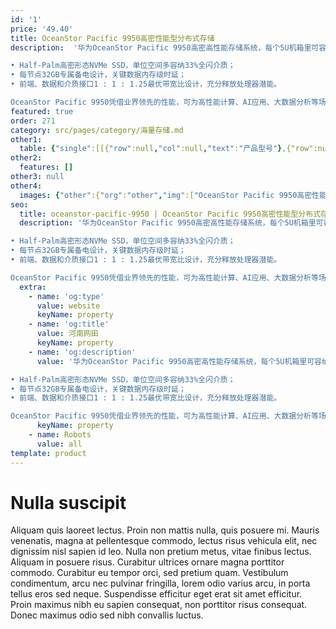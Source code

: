 ```yaml
---
id: '1'
price: '49.40'
title: OceanStor Pacific 9950高密性能型分布式存储
description:  '华为OceanStor Pacific 9950高密高性能存储系统，每个5U机箱里可容纳8个存储节点，采用全NVMe SSD主存，结合全PCIe 4.0设计，每机箱可提供128TB至614.4TB裸容量，以及高达160GB/s带宽、200万IOPS领先性能，相较业界其他同类产品每U性能密度高30%。关键特点：

• Half-Palm高密形态NVMe SSD，单位空间多容纳33%全闪介质；
• 每节点32GB专属备电设计，关键数据内存级时延；
• 前端、数据和介质接口1 : 1 : 1.25最优带宽比设计，充分释放处理器潜能。

OceanStor Pacific 9950凭借业界领先的性能，可为高性能计算、AI应用、大数据分析等场景提供高效数据访问服务。'
featured: true
order: 271
category: src/pages/category/海量存储.md
other1: 
  table: {"single":[[{"row":null,"col":null,"text":"产品型号"},{"row":null,"col":null,"text":"OceanStor Pacific 9950"}],[{"row":null,"col":null,"text":"系统架构"},{"row":null,"col":null,"text":"全对称分布式架构"}],[{"row":null,"col":null,"text":"存储访问协议"},{"row":null,"col":null,"text":"NFS、SMB、POSIX、MPI-IO、HDFS和S3等"}],[{"row":null,"col":null,"text":"每机箱裸容量"},{"row":null,"col":null,"text":"128 TB～614.4 TB"}],[{"row":null,"col":null,"text":"每机箱高度"},{"row":null,"col":null,"text":"5U"}],[{"row":null,"col":null,"text":"每机箱节点数"},{"row":null,"col":null,"text":"8"}],[{"row":null,"col":null,"text":"每节点最大主存盘数"},{"row":null,"col":null,"text":"10"}],[{"row":null,"col":null,"text":"主存盘类型"},{"row":null,"col":null,"text":"Half-Palm NVMe SSD"}],[{"row":null,"col":null,"text":"每节点处理器"},{"row":null,"col":null,"text":"鲲鹏920处理器"}],[{"row":null,"col":null,"text":"每节点最大内存"},{"row":null,"col":null,"text":"256 GB"}],[{"row":null,"col":null,"text":"每节点系统盘"},{"row":null,"col":null,"text":"2个480 GB SSD"}],[{"row":null,"col":null,"text":"前端业务网络类型*"},{"row":null,"col":null,"text":"•25 GE或100 GE TCP/IP \n•100 GE RoCE\n•100 Gb/s EDR/HDR InfiniBand"}],[{"row":null,"col":null,"text":"存储互联网络类型"},{"row":null,"col":null,"text":"100 GE RoCE"}],[{"row":null,"col":null,"text":"数据冗余保护机制"},{"row":null,"col":null,"text":"纠删码(Erasure Coding)：支持N+M冗余保护，M支持2、3或4"}],[{"row":null,"col":null,"text":"数据自愈"},{"row":null,"col":null,"text":"自动并行重构，效率可达2TB/小时"}],[{"row":null,"col":null,"text":"关键特性"},{"row":null,"col":null,"text":"配额（SmartQuota）、分级存储（SmartTier）、 服务质量（SmartQoS）、负载均衡（SmartEqualizer）、 多租户（SmartMulti-Tenant）、数据加密（SmartEncryption）、 审计日志（SmartAuditlog）、快照（HyperSnap）、 异步复制（HyperReplication）、元数据检索（SmartIndexing）、 回收站（RecycleBin）、多协议互通（SmartInterworking）、 端到端数据完整性校验（DIF）、多版本（Object Versioning）*、 智能纳管（SmartTakeover）*"}],[{"row":null,"col":null,"text":"存储管理软件"},{"row":null,"col":null,"text":"设备管理（DeviceManager） 、远程维护管理（eService）"}],[{"row":null,"col":null,"text":"机箱尺寸（高×宽×深）"},{"row":null,"col":null,"text":"219.5 mm × 447mm × 926 mm"}],[{"row":null,"col":null,"text":"每机箱最大重量（含硬盘）"},{"row":null,"col":null,"text":"≤115 kg"}],[{"row":null,"col":null,"text":"工作环境温度"},{"row":null,"col":null,"text":"5℃～35℃"}],[{"row":null,"col":null,"text":"工作环境湿度"},{"row":null,"col":null,"text":"5% RH～90% RH，无凝露"}]]}
other2:
  features: []
other3: null
other4:
  images: {"other":{"org":"other","img":["OceanStor Pacific 9950高密性能型分布式存储.png"]}}
seo:
  title: oceanstor-pacific-9950 | OceanStor Pacific 9950高密性能型分布式存储 | 性能型 | OceanStor Pacific 系列存储 | 海量存储 | 数据存储
  description: '华为OceanStor Pacific 9950高密高性能存储系统，每个5U机箱里可容纳8个存储节点，采用全NVMe SSD主存，结合全PCIe 4.0设计，每机箱可提供128TB至614.4TB裸容量，以及高达160GB/s带宽、200万IOPS领先性能，相较业界其他同类产品每U性能密度高30%。关键特点：

• Half-Palm高密形态NVMe SSD，单位空间多容纳33%全闪介质；
• 每节点32GB专属备电设计，关键数据内存级时延；
• 前端、数据和介质接口1 : 1 : 1.25最优带宽比设计，充分释放处理器潜能。

OceanStor Pacific 9950凭借业界领先的性能，可为高性能计算、AI应用、大数据分析等场景提供高效数据访问服务。'
  extra:
    - name: 'og:type'
      value: website
      keyName: property
    - name: 'og:title'
      value: 河南网田
      keyName: property
    - name: 'og:description'
      value: '华为OceanStor Pacific 9950高密高性能存储系统，每个5U机箱里可容纳8个存储节点，采用全NVMe SSD主存，结合全PCIe 4.0设计，每机箱可提供128TB至614.4TB裸容量，以及高达160GB/s带宽、200万IOPS领先性能，相较业界其他同类产品每U性能密度高30%。关键特点：

• Half-Palm高密形态NVMe SSD，单位空间多容纳33%全闪介质；
• 每节点32GB专属备电设计，关键数据内存级时延；
• 前端、数据和介质接口1 : 1 : 1.25最优带宽比设计，充分释放处理器潜能。

OceanStor Pacific 9950凭借业界领先的性能，可为高性能计算、AI应用、大数据分析等场景提供高效数据访问服务。'
      keyName: property
    - name: Robots
      value: all
template: product
---
```


# Nulla suscipit

Aliquam quis laoreet lectus. Proin non mattis nulla, quis posuere mi. Mauris venenatis, magna at pellentesque commodo, lectus risus vehicula elit, nec dignissim nisl sapien id leo. Nulla non pretium metus, vitae finibus lectus. Aliquam in posuere risus. Curabitur ultrices ornare magna porttitor commodo. Curabitur eu tempor orci, sed pretium quam. Vestibulum condimentum, arcu nec pulvinar fringilla, lorem odio varius arcu, in porta tellus eros sed neque. Suspendisse efficitur eget erat sit amet efficitur. Proin maximus nibh eu sapien consequat, non porttitor risus consequat. Donec maximus odio sed nibh convallis luctus.